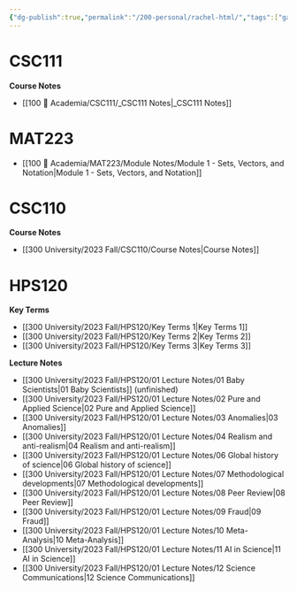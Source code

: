 ```yaml
---
{"dg-publish":true,"permalink":"/200-personal/rachel-html/","tags":["gardenEntry"],"created":"2023-10-17T16:57:36.956-04:00","updated":"2024-01-13T18:31:13.246-05:00"}
---
```


# CSC111
**Course Notes**
- [[100 📒 Academia/CSC111/_CSC111 Notes\|_CSC111 Notes]]

# MAT223
- [[100 📒 Academia/MAT223/Module Notes/Module 1 - Sets, Vectors, and Notation\|Module 1 - Sets, Vectors, and Notation]]
# CSC110
**Course Notes**
- [[300 University/2023 Fall/CSC110/Course Notes\|Course Notes]]

# HPS120
**Key Terms**
- [[300 University/2023 Fall/HPS120/Key Terms 1\|Key Terms 1]]
- [[300 University/2023 Fall/HPS120/Key Terms 2\|Key Terms 2]]
- [[300 University/2023 Fall/HPS120/Key Terms 3\|Key Terms 3]]

**Lecture Notes**
- [[300 University/2023 Fall/HPS120/01 Lecture Notes/01 Baby Scientists\|01 Baby Scientists]] (unfinished)
- [[300 University/2023 Fall/HPS120/01 Lecture Notes/02 Pure and Applied Science\|02 Pure and Applied Science]]
- [[300 University/2023 Fall/HPS120/01 Lecture Notes/03 Anomalies\|03 Anomalies]]
- [[300 University/2023 Fall/HPS120/01 Lecture Notes/04 Realism and anti-realism\|04 Realism and anti-realism]]
- [[300 University/2023 Fall/HPS120/01 Lecture Notes/06 Global history of science\|06 Global history of science]]
- [[300 University/2023 Fall/HPS120/01 Lecture Notes/07 Methodological developments\|07 Methodological developments]]
- [[300 University/2023 Fall/HPS120/01 Lecture Notes/08 Peer Review\|08 Peer Review]]
- [[300 University/2023 Fall/HPS120/01 Lecture Notes/09 Fraud\|09 Fraud]]
- [[300 University/2023 Fall/HPS120/01 Lecture Notes/10 Meta-Analysis\|10 Meta-Analysis]]
- [[300 University/2023 Fall/HPS120/01 Lecture Notes/11 AI in Science\|11 AI in Science]]
- [[300 University/2023 Fall/HPS120/01 Lecture Notes/12 Science Communications\|12 Science Communications]]
